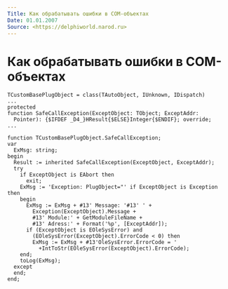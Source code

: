 ```yaml
---
Title: Как обрабатывать ошибки в COM-объектах
Date: 01.01.2007
Source: <https://delphiworld.narod.ru>
---
```



Как обрабатывать ошибки в COM-объектах
======================================

    TCustomBasePlugObject = class(TAutoObject, IUnknown, IDispatch)
    ...
    protected
    function SafeCallException(ExceptObject: TObject; ExceptAddr:
      Pointer): {$IFDEF _D4_}HResult{$ELSE}Integer{$ENDIF}; override;
    ...
     
    function TCustomBasePlugObject.SafeCallException;
    var
      ExMsg: string;
    begin
      Result := inherited SafeCallException(ExceptObject, ExceptAddr);
      try
        if ExceptObject is EAbort then
          exit;
        ExMsg := 'Exception: PlugObject="' if ExceptObject is Exception then
        begin
          ExMsg := ExMsg + #13' Message: '#13' ' +
            Exception(ExceptObject).Message +
            #13' Module:' + GetModuleFileName +
            #13' Adress:' + Format('%p', [ExceptAddr]);
          if (ExceptObject is EOleSysError) and
            (EOleSysError(ExceptObject).ErrorCode < 0) then
            ExMsg := ExMsg + #13'OleSysError.ErrorCode = '
              +IntToStr(EOleSysError(ExceptObject).ErrorCode);
        end;
        toLog(ExMsg);
      except
      end;
    end;

